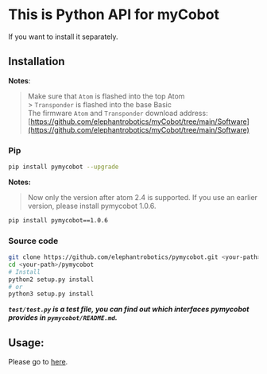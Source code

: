 # This is Python API for myCobot

If you want to install it separately.

## Installation

**Notes**:

<!-- This is the mycobot Python API package designed by Zhang Lijun([lijun.zhang@elephantrobotics.com]()) -->

> Make sure that `Atom` is flashed into the top Atom <br> > `Transponder` is flashed into the base Basic <br>
> The firmware `Atom` and `Transponder` download address: [https://github.com/elephantrobotics/myCobot/tree/main/Software](https://github.com/elephantrobotics/myCobot/tree/main/Software)<br>

### Pip

```bash
pip install pymycobot --upgrade
```

**Notes:**

> Now only the version after atom 2.4 is supported. If you use an earlier version, please install pymycobot 1.0.6.

```bash
pip install pymycobot==1.0.6
```

### Source code

```bash
git clone https://github.com/elephantrobotics/pymycobot.git <your-path>
cd <your-path>/pymycobot
# Install
python2 setup.py install
# or
python3 setup.py install
```

**_`test/test.py` is a test file, you can find out which interfaces pymycobot provides in `pymycobot/README.md`._**

## Usage:

Please go to [here](./pymycobot/README.md).
